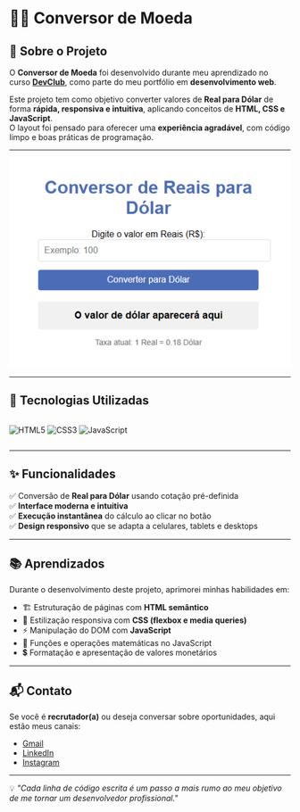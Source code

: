 # 💱✨ Conversor de Moeda

## 📌 Sobre o Projeto
O **Conversor de Moeda** foi desenvolvido durante meu aprendizado no curso **[DevClub](https://devclub.com.br/)**, como parte do meu portfólio em **desenvolvimento web**.  

Este projeto tem como objetivo converter valores de **Real para Dólar** de forma **rápida, responsiva e intuitiva**, aplicando conceitos de **HTML, CSS e JavaScript**.  
O layout foi pensado para oferecer uma **experiência agradável**, com código limpo e boas práticas de programação.

---

![📸 Print do Conversor de Moeda](https://github.com/lipaosbk/CONVERSOR-DE-MOEDA/blob/main/assets/print%20conversor%20de%20moeda.png?raw=true)

---

## 🚀 Tecnologias Utilizadas

<div style="display: flex; gap: 5px; flex-wrap: wrap;">
  
![HTML5](https://img.shields.io/badge/HTML5-E34F26?style=for-the-badge&logo=html5&logoColor=white)
![CSS3](https://img.shields.io/badge/CSS3-1572B6?style=for-the-badge&logo=css3&logoColor=white)
![JavaScript](https://img.shields.io/badge/JavaScript-F7DF1E?style=for-the-badge&logo=javascript&logoColor=black)

</div>

---

## ✨ Funcionalidades
✅ Conversão de **Real para Dólar** usando cotação pré-definida  
✅ **Interface moderna e intuitiva**  
✅ **Execução instantânea** do cálculo ao clicar no botão  
✅ **Design responsivo** que se adapta a celulares, tablets e desktops  

---

## 📚 Aprendizados
Durante o desenvolvimento deste projeto, aprimorei minhas habilidades em:
- 🏗 Estruturação de páginas com **HTML semântico**  
- 🎨 Estilização responsiva com **CSS (flexbox e media queries)**  
- ⚡ Manipulação do DOM com **JavaScript**  
- 🧮 Funções e operações matemáticas no JavaScript  
- 💲 Formatação e apresentação de valores monetários  

---

## 📬 Contato
Se você é **recrutador(a)** ou deseja conversar sobre oportunidades, aqui estão meus canais:
  - [Gmail](mailto:felipe.sobneko@gmail.com)
  - [LinkedIn](https://www.linkedin.com/in/felipesobneko/)
  - [Instagram](https://www.instagram.com/lipao.sbk)

---

💡 *"Cada linha de código escrita é um passo a mais rumo ao meu objetivo de me tornar um desenvolvedor profissional."*
